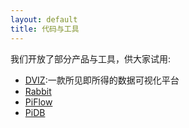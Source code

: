 ```yaml
---
layout: default
title: 代码与工具
---
```


我们开放了部分产品与工具，供大家试用:

 * [DVIZ](www.dviz.cn/dviz):一款所见即所得的数据可视化平台
 * [Rabbit](https://github.com/cas-bigdatalab/rabbit)
 * [PiFlow](https://github.com/cas-bigdatalab/piflow)
 * [PiDB](https://github.com/cas-bigdatalab/pidb-engine)

